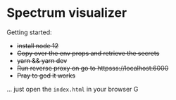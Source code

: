 # Spectrum visualizer

Getting started: 

 - ~~install node 12~~
 - ~~Copy over the env props and retrieve the secrets~~
 - ~~yarn && yarn dev~~
 - ~~Run reverse proxy on go to httpsss://localhost:6000~~
 - ~~Pray to god it works~~

... just open the `index.html` in your browser G
